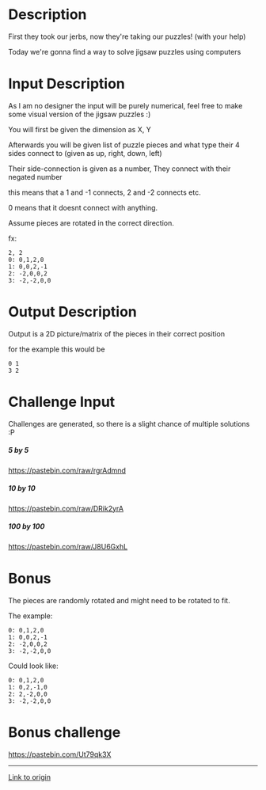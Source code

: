 # Description

First they took our jerbs, now they're taking our puzzles! (with your help)

Today we're gonna find a way to solve jigsaw puzzles using computers

# Input Description

As I am no designer the input will be purely numerical, feel free to make some visual version of the jigsaw puzzles :)

You will first be given the dimension as X, Y

Afterwards you will be given list of puzzle pieces and what type their 4 sides connect to (given as up, right, down, left)

Their side-connection is given as a number, They connect with their negated number

this means that a 1 and -1 connects, 2 and -2 connects etc.

0 means that it doesnt connect with anything.

Assume pieces are rotated in the correct direction.

fx:
  
    2, 2
    0: 0,1,2,0
    1: 0,0,2,-1
    2: -2,0,0,2
    3: -2,-2,0,0

# Output Description

Output is a 2D picture/matrix of the pieces in their correct position

for the example this would be 

    0 1
    3 2

# Challenge Input

Challenges are generated, so there is a slight chance of multiple solutions :P

##### 5 by 5

https://pastebin.com/raw/rgrAdmnd

##### 10 by 10

https://pastebin.com/raw/DRik2yrA

##### 100 by 100

https://pastebin.com/raw/J8U6GxhL

# Bonus

The pieces are randomly rotated and might need to be rotated to fit.

The example:

    0: 0,1,2,0
    1: 0,0,2,-1
    2: -2,0,0,2
    3: -2,-2,0,0

Could look like:

    0: 0,1,2,0
    1: 0,2,-1,0
    2: 2,-2,0,0
    3: -2,-2,0,0

# Bonus challenge

https://pastebin.com/Ut79qk3X

---

[Link to origin](https://www.reddit.com/r/dailyprogrammer/8fbqhw)